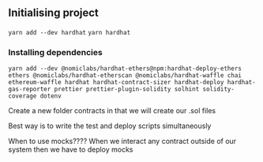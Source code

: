 ## Initialising project
`yarn add --dev hardhat`
`yarn hardhat`
### Installing dependencies
`yarn add --dev @nomiclabs/hardhat-ethers@npm:hardhat-deploy-ethers ethers @nomiclabs/hardhat-etherscan @nomiclabs/hardhat-waffle chai ethereum-waffle hardhat hardhat-contract-sizer hardhat-deploy hardhat-gas-reporter prettier prettier-plugin-solidity solhint solidity-coverage dotenv`

Create a new folder contracts in that we will create our .sol files

Best way is to write the test and deploy scripts simultaneously

When to use mocks????
When we interact any contract outside of our system then we have to deploy mocks
